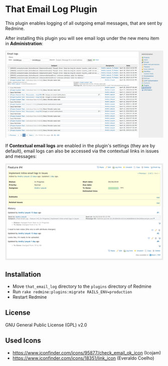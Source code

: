 # That Email Log Plugin

This plugin enables logging of all outgoing email messages, that are sent by Redmine.

After installing this plugin you will see email logs under the new menu item in **Administration**:

![Email logs page](index.png)

If **Contextual email logs** are enabled in the plugin's settings (they are by default), email logs can also be accessed via the contextual links in issues and messages:

![Issue page](issue.png)

## Installation

- Move `that_email_log` directory to the `plugins` directory of Redmine
- Run `rake redmine:plugins:migrate RAILS_ENV=production`
- Restart Redmine

## License

GNU General Public License (GPL) v2.0

## Used Icons

- https://www.iconfinder.com/icons/95877/check_email_ok_icon (Icojam)
- https://www.iconfinder.com/icons/18351/link_icon (Everaldo Coelho)
